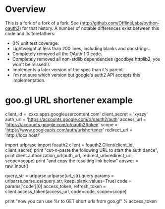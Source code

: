 # Overview

This is a fork of a fork of a fork. See (http://github.com/OfflineLabs/python-oauth2) for that history. A number of notable differences exist between this code and its forefathers:
* 0% unit test coverage.
* Lightweight at less than 200 lines, including blanks and docstrings.
* Completely removed all the OAuth 1.0 code.
* Completely removed all non-stdlib dependencies (goodbye httplib2, you won't be missed!).
* Implements a later version of the spec than it's parent.
* I'm not sure which version but google's auth2 API accepts this implementation.

# goo.gl URL shortener example

  client_id = 'xxxx.apps.googleusercontent.com'
  client_secret = 'xyzzy'
  auth_url = 'https://accounts.google.com/o/oauth2/auth'
  access_url = 'https://accounts.google.com/o/oauth2/token'
  scope = 'https://www.googleapis.com/auth/urlshortener'
  redirect_url = 'http://localhost/'

  import urlprase
  import foauth2
  client = foauth2.Client(client_id, client_secret)
  print "cut-n-paste the following URL to start the auth dance",
  print client.authorization_url(auth_url, redirect_url=redirect_url, scope=scope)
  print "and copy the resulting link below"
  answer = raw_input()

  query_str = urlparse.urlparse(url_str).query
  params = urlparse.parse_qs(query_str, keep_blank_values=True)
  code = params['code'][0]
  access_token, refresh_token = client.access_token(access_url, code=code, scope=scope)

  print "now you can use %r to GET short urls from goo.gl" % access_token

